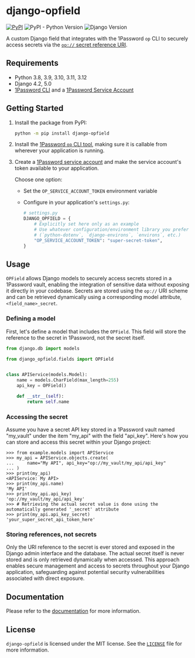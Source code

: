 # django-opfield

[![PyPI](https://img.shields.io/pypi/v/django-opfield)](https://pypi.org/project/django-opfield/)
![PyPI - Python Version](https://img.shields.io/pypi/pyversions/django-opfield)
![Django Version](https://img.shields.io/badge/django-4.2%20%7C%205.0-%2344B78B?labelColor=%23092E20)
<!-- https://shields.io/badges -->
<!-- django-4.2 | 5.0-#44B78B -->
<!-- labelColor=%23092E20 -->

A custom Django field that integrates with the 1Password `op` CLI to securely access secrets via the [`op://` secret reference URI](https://developer.1password.com/docs/cli/secret-references/).

## Requirements

- Python 3.8, 3.9, 3.10, 3.11, 3.12
- Django 4.2, 5.0
- [1Password CLI](https://developer.1password.com/docs/cli) and a [1Password Service Account](https://developer.1password.com/docs/service-accounts/)

## Getting Started

1. Install the package from PyPI:

    ```bash
    python -m pip install django-opfield
    ```

2. Install the [1Password `op` CLI tool](https://developer.1password.com/docs/cli/get-started), making sure it is callable from wherever your application is running.

3. Create a [1Password service account](https://developer.1password.com/docs/service-accounts/get-started) and make the service account's token available to your application.

    Choose one option:

    - Set the `OP_SERVICE_ACCOUNT_TOKEN` environment variable
    - Configure in your application's `settings.py`:

        ```python
        # settings.py
        DJANGO_OPFIELD = {
            # Explicitly set here only as an example
            # Use whatever configuration/environment library you prefer
            # (`python-dotenv`, `django-environs`, `environs`, etc.)
            "OP_SERVICE_ACCOUNT_TOKEN": "super-secret-token",
        }
        ```

## Usage

`OPField` allows Django models to securely access secrets stored in a 1Password vault, enabling the integration of sensitive data without exposing it directly in your codebase. Secrets are stored using the `op://` URI scheme and can be retrieved dynamically using a corresponding model attribute, `<field_name>_secret`.

### Defining a model

First, let's define a model that includes the `OPField`. This field will store the reference to the secret in 1Password, not the secret itself.

```python
from django.db import models

from django_opfield.fields import OPField


class APIService(models.Model):
    name = models.CharField(max_length=255)
    api_key = OPField()

    def __str__(self):
        return self.name
```

### Accessing the secret

Assume you have a secret API key stored in a 1Password vault named "my_vault" under the item "my_api" with the field "api_key". Here's how you can store and access this secret within your Django project:

```pycon
>>> from example.models import APIService
>>> my_api = APIService.objects.create(
...     name="My API", api_key="op://my_vault/my_api/api_key"
... )
>>> print(my_api)
<APIService: My API>
>>> print(my_api.name)
'My API'
>>> print(my_api.api_key)
'op://my_vault/my_api/api_key'
>>> # Retrieving the actual secret value is done using the automatically generated '_secret' attribute
>>> print(my_api.api_key_secret)
'your_super_secret_api_token_here'
```

### Storing references, not secrets

Only the URI reference to the secret is ever stored and exposed in the Django admin interface and the database. The actual secret itself is never stored and is only retrieved dynamically when accessed. This approach enables secure management and access to secrets throughout your Django application, safeguarding against potential security vulnerabilities associated with direct exposure.

## Documentation

Please refer to the [documentation](https://django-opfield.westervelt.dev/) for more information.

## License

`django-opfield` is licensed under the MIT license. See the [`LICENSE`](LICENSE) file for more information.
